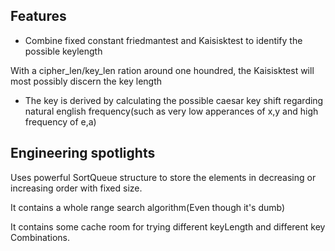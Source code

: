 ## Features

* Combine fixed constant friedmantest and Kaisisktest to identify the possible keylength

With a cipher_len/key_len ration around one houndred, the Kaisisktest will most possibly discern the key length

* The key is derived by calculating the possible caesar key shift regarding natural english frequency(such as very low apperances of x,y and high frequency of e,a)


## Engineering spotlights

Uses powerful SortQueue structure to store the elements in decreasing or increasing order with fixed size.

It contains a whole range search algorithm(Even though it's dumb)

It contains some cache room for trying different keyLength and different key Combinations.  